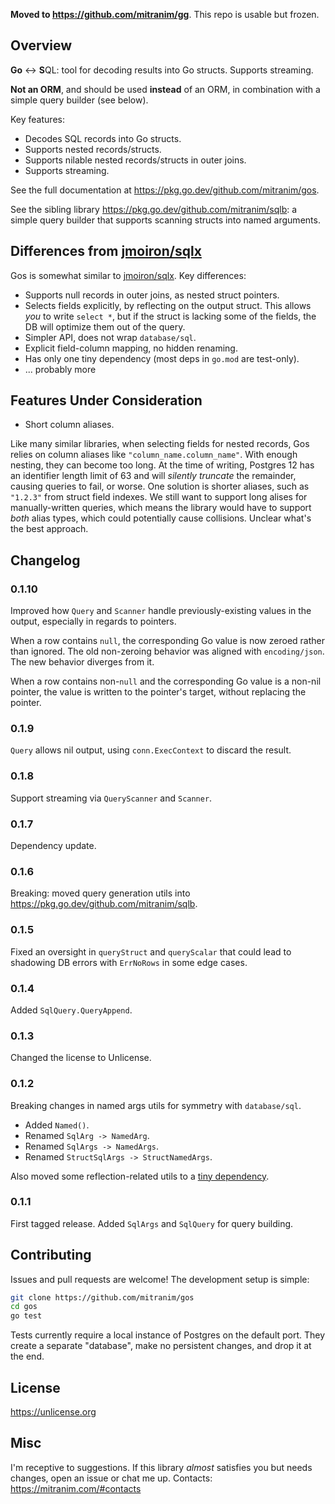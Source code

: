 **Moved to https://github.com/mitranim/gg**. This repo is usable but frozen.

## Overview

**Go** ↔︎ **S**QL: tool for decoding results into Go structs. Supports streaming.

**Not an ORM**, and should be used **instead** of an ORM, in combination with a simple query builder (see below).

Key features:

* Decodes SQL records into Go structs.
* Supports nested records/structs.
* Supports nilable nested records/structs in outer joins.
* Supports streaming.

See the full documentation at https://pkg.go.dev/github.com/mitranim/gos.

See the sibling library https://pkg.go.dev/github.com/mitranim/sqlb: a simple query builder that supports scanning structs into named arguments.

## Differences from [jmoiron/sqlx](https://github.com/jmoiron/sqlx)

Gos is somewhat similar to [jmoiron/sqlx](https://github.com/jmoiron/sqlx). Key differences:

* Supports null records in outer joins, as nested struct pointers.
* Selects fields explicitly, by reflecting on the output struct. This allows _you_ to write `select *`, but if the struct is lacking some of the fields, the DB will optimize them out of the query.
* Simpler API, does not wrap `database/sql`.
* Explicit field-column mapping, no hidden renaming.
* Has only one tiny dependency (most deps in `go.mod` are test-only).
* ... probably more

## Features Under Consideration

* Short column aliases.

Like many similar libraries, when selecting fields for nested records, Gos relies on column aliases like `"column_name.column_name"`. With enough nesting, they can become too long. At the time of writing, Postgres 12 has an identifier length limit of 63 and will _silently truncate_ the remainder, causing queries to fail, or worse. One solution is shorter aliases, such as `"1.2.3"` from struct field indexes. We still want to support long alises for manually-written queries, which means the library would have to support _both_ alias types, which could potentially cause collisions. Unclear what's the best approach.

## Changelog

### 0.1.10

Improved how `Query` and `Scanner` handle previously-existing values in the output, especially in regards to pointers.

When a row contains `null`, the corresponding Go value is now zeroed rather than ignored. The old non-zeroing behavior was aligned with `encoding/json`. The new behavior diverges from it.

When a row contains non-`null` and the corresponding Go value is a non-nil pointer, the value is written to the pointer's target, without replacing the pointer.

### 0.1.9

`Query` allows nil output, using `conn.ExecContext` to discard the result.

### 0.1.8

Support streaming via `QueryScanner` and `Scanner`.

### 0.1.7

Dependency update.

### 0.1.6

Breaking: moved query generation utils into https://pkg.go.dev/github.com/mitranim/sqlb.

### 0.1.5

Fixed an oversight in `queryStruct` and `queryScalar` that could lead to shadowing DB errors with `ErrNoRows` in some edge cases.

### 0.1.4

Added `SqlQuery.QueryAppend`.

### 0.1.3

Changed the license to Unlicense.

### 0.1.2

Breaking changes in named args utils for symmetry with `database/sql`.

* Added `Named()`.
* Renamed `SqlArg -> NamedArg`.
* Renamed `SqlArgs -> NamedArgs`.
* Renamed `StructSqlArgs -> StructNamedArgs`.

Also moved some reflection-related utils to a [tiny dependency](https://github.com/mitranim/refut).

### 0.1.1

First tagged release. Added `SqlArgs` and `SqlQuery` for query building.

## Contributing

Issues and pull requests are welcome! The development setup is simple:

```sh
git clone https://github.com/mitranim/gos
cd gos
go test
```

Tests currently require a local instance of Postgres on the default port. They create a separate "database", make no persistent changes, and drop it at the end.

## License

https://unlicense.org

## Misc

I'm receptive to suggestions. If this library _almost_ satisfies you but needs changes, open an issue or chat me up. Contacts: https://mitranim.com/#contacts
